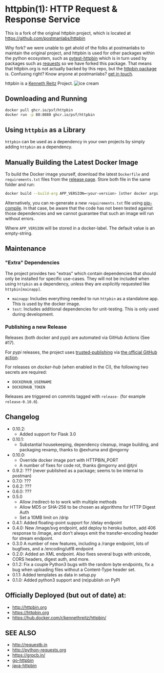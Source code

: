 # httpbin(1): HTTP Request & Response Service

This is a fork of the original httpbin project, which is located at https://github.com/postmanlabs/httpbin

Why fork?  we were unable to get ahold of the folks at postmanlabs to maintain the original project, and httpbin is used for other packages within the python ecosystem, such as [pytest-httpbin](https://pypi.org/project/pytest-httpbin/) which is in turn used by packages such as [requests](https://github.com/psf/requests/blob/main/requirements-dev.txt#L4) so we have forked this package.  That means that httpbin.org is not actually backed by this repo, but the [httpbin package](https://pypi.org/project/httpbin/) is.  Confusing right?  Know anyone at postmanlabs?  [get in touch](mailto:me@kevinmccarthy.org).

httpbin is a [Kenneth Reitz](http://kennethreitz.org/) Project.
![ice cream](http://farm1.staticflickr.com/572/32514669683_4daf2ab7bc_k_d.jpg)

## Downloading and Running

```sh
docker pull ghcr.io/psf/httpbin
docker run -p 80:8080 ghcr.io/psf/httpbin
```

## Using `httpbin` as a Library

`httpbin` can be used as a dependency in your own projects by simply adding
`httpbin` as a dependency.

## Manually Building the Latest Docker Image

To build the Docker image yourself, download the latest `Dockerfile` and
`requirements.txt` files from the [release page][release-page]. Store both file
in the same folder and run:

```sh
docker build --build-arg APP_VERSION=<your-version> [other docker args] .
```

Alternatively, you can re-generate a new `requirements.txt` file using
[pip-compile][pip-compile]. In that case, be aware that the code has not been
tested against those dependencies and we cannot guarantee that such an image
will run without errors.

Where `APP_VERSION` will be stored in a docker-label. The default value is an
empty-string.

[release-page]: https://github.com/psf/httpbin/releases
[pip-compile]: https://pip-tools.readthedocs.io/en/latest/

## Maintenance

### "Extra" Dependencies

The project provides two "extras" which contain dependencies that should only
be installed for specific use-cases. They will not be included when using
`httpbin` as a dependency, unless they are *explicitly* requested like
`httpbin[mainapp]`.

* `mainapp`: Includes everything needed to run `httpbin` as a standalone app.
  This is used by the docker image.
* `test`: Includes additional dependencies for unit-testing. This is only used
  during development.

### Publishing a new Release

Releases (both docker and pypi) are automated via GitHub Actions (See #17).

For *pypi* releases, the project uses [trusted-publishing][tp] via [the official
GitHub action][pypi-action].

For releases on *docker-hub* (when enabled in the CI), the following two
secrets are required:

* `DOCKERHUB_USERNAME`
* `DOCKERHUB_TOKEN`

Releases are triggered on commits tagged with `release-` (for example
`release-0.10.0`).

[tp]: https://docs.pypi.org/trusted-publishers/
[pypi-action]: https://github.com/pypa/gh-action-pypi-publish


## Changelog
* 0.10.2:
  - Added support for Flask 3.0
* 0.10.1:
  - Substantial housekeeping, dependency cleanup, image building, and packaging revamp, thanks to @exhuma and @mgorny
* 0.10.0:
  - Override docker image port with HTTPBIN_PORT
  - A number of fixes for code rot, thanks @mgorny and @tjni
* 0.9.2: ??? (never published as a package; seems to be internal to postman)
* 0.7.0: ???
* 0.6.2: ???
* 0.6.0: ???
* 0.5.0
  - Allow /redirect-to to work with multiple methods
  - Allow MD5 or SHA-256 to be chosen as algorithms for HTTP Digest Auth
  - Set a 10MB limit on /drip
* 0.4.1: Added floating-point support for /delay endpoint
* 0.4.0: New /image/svg endpoint, add deploy to heroku button, add 406 response to /image, and don’t always emit the transfer-encoding header for stream endpoint.
* 0.3.0 A number of new features, including a /range endpoint, lots of bugfixes, and a /encoding/utf8 endpoint
* 0.2.0: Added an XML endpoint.  Also fixes several bugs with unicode, CORS headers, digest auth, and more.
* 0.1.2: Fix a couple Python3 bugs with the random byte endpoints, fix a bug when uploading files without a Content-Type header set.
* 0.1.1: Added templates as data in setup.py
* 0.1.0: Added python3 support and (re)publish on PyPI

## Officially Deployed (but out of date) at:

- http://httpbin.org
- https://httpbin.org
- https://hub.docker.com/r/kennethreitz/httpbin/


## SEE ALSO

- http://requestb.in
- http://python-requests.org
- https://grpcb.in/
- [go-httpbin](https://github.com/ahmetb/go-httpbin)
- [java-httpbin](https://github.com/gaul/java-httpbin)

